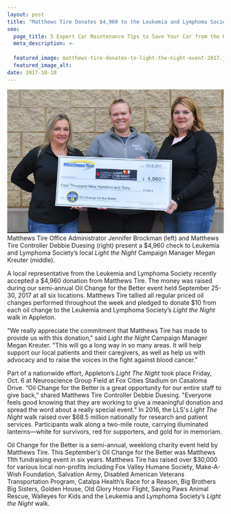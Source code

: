 ```yaml
---
layout: post
title: "Matthews Tire Donates $4,960 to the Leukemia and Lymphoma Society's local <i>Light the Night</i> Event"
seo:
  page_title: 5 Expert Car Maintenance Tips to Save Your Car from the Heat
  meta_description: >-

  featured_image: matthews-tire-donates-to-light-the-night-event-2017.jpg
  featured_image_alt:
date: 2017-10-10
---
```


![xyz](matthews-tire-donates-to-light-the-night-event-2017.jpg)
<small style="font-size:14px;">Matthews Tire Office Administrator Jennifer Brockman (left) and Matthews Tire Controller Debbie Duesing (right) present a $4,960 check to Leukemia and Lymphoma Society’s local <i>Light the Night</i> Campaign Manager Megan Kreuter (middle).</small>

A local representative from the Leukemia and Lymphoma Society recently accepted a $4,960 donation from Matthews Tire. The money was raised during our semi-annual Oil Change for the Better event held September 25-30, 2017 at all six locations. Matthews Tire tallied all regular priced oil changes performed throughout the week and pledged to donate $10 from each oil change to the Leukemia and Lymphoma Society’s <i>Light the Night</i> walk in Appleton.

"We really appreciate the commitment that Matthews Tire has made to provide us with this donation," said <i>Light the Night</i> Campaign Manager Megan Kreuter. "This will go a long way in so many areas. It will help support our local patients and their caregivers, as well as help us with advocacy and to raise the voices in the fight against blood cancer."

Part of a nationwide effort, Appleton’s <i>Light The Night</i> took place Friday, Oct. 6 at Neuroscience Group Field at Fox Cities Stadium on Casaloma Drive. “Oil Change for the Better is a great opportunity for our entire staff to give back,” shared Matthews Tire Controller Debbie Duesing. "Everyone feels good knowing that they are working to give a meaningful donation and spread the word about a really special event." In 2016, the LLS's <i>Light The Night</i> walk raised over $68.5 million nationally for research and patient services. Participants walk along a two-mile route, carrying illuminated lanterns—white for survivors, red for supporters, and gold for in memoriam.

Oil Change for the Better is a semi-annual, weeklong charity event held by Matthews Tire. This September’s Oil Change for the Better was Matthews 11th fundraising event in six years. Matthews Tire has raised over $30,000 for various local non-profits including Fox Valley Humane Society, Make-A-Wish Foundation, Salvation Army, Disabled American Veterans Transportation Program, Catalpa Health’s Race for a Reason, Big Brothers Big Sisters, Golden House, Old Glory Honor Flight, Saving Paws Animal Rescue, Walleyes for Kids and the Leukemia and Lymphoma Society’s <i>Light the Night</i> walk.
